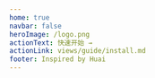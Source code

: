 ```yaml
---
home: true
navbar: false
heroImage: /logo.png
actionText: 快速开始 →
actionLink: views/guide/install.md
footer: Inspired by Huai
---
```

